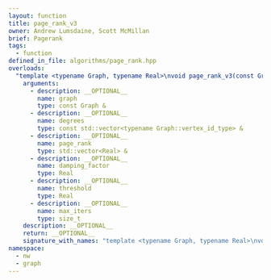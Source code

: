 ```yaml
---
layout: function
title: page_rank_v3
owner: Andrew Lumsdaine, Scott McMillan
brief: Pagerank
tags:
  - function
defined_in_file: algorithms/page_rank.hpp
overloads:
  "template <typename Graph, typename Real>\nvoid page_rank_v3(const Graph &, const std::vector<typename Graph::vertex_id_type> &, std::vector<Real> &, Real, Real, size_t)":
    arguments:
      - description: __OPTIONAL__
        name: graph
        type: const Graph &
      - description: __OPTIONAL__
        name: degrees
        type: const std::vector<typename Graph::vertex_id_type> &
      - description: __OPTIONAL__
        name: page_rank
        type: std::vector<Real> &
      - description: __OPTIONAL__
        name: damping_factor
        type: Real
      - description: __OPTIONAL__
        name: threshold
        type: Real
      - description: __OPTIONAL__
        name: max_iters
        type: size_t
    description: __OPTIONAL__
    return: __OPTIONAL__
    signature_with_names: "template <typename Graph, typename Real>\nvoid page_rank_v3(const Graph & graph, const std::vector<typename Graph::vertex_id_type> & degrees, std::vector<Real> & page_rank, Real damping_factor, Real threshold, size_t max_iters)"
namespace:
  - nw
  - graph
---
```

